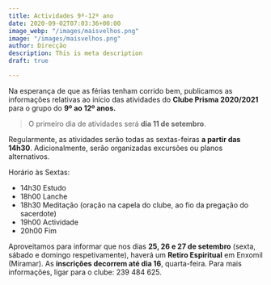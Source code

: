 ```yaml
---
title: Actividades 9º-12º ano
date: 2020-09-02T07:03:36+00:00
image_webp: "/images/maisvelhos.png"
image: "/images/maisvelhos.png"
author: Direcção
description: This is meta description
draft: true

---
```

Na esperança de que as férias tenham corrido bem, publicamos as informações relativas ao início das atividades do **Clube Prisma 2020/2021** para o grupo do **9º ao 12º anos.**

> O primeiro dia de atividades será **dia 11 de setembro**.

Regularmente, as atividades serão todas as sextas-feiras **a partir das 14h30**. Adicionalmente, serão organizadas excursões ou planos alternativos. 

Horário às Sextas:

* 14h30 Estudo
* 18h00 Lanche
* 18h30 Meditação (oração na capela do clube, ao fio da pregação do sacerdote)
* 19h00 Actividade
* 20h00 Fim

Aproveitamos para informar que nos dias **25, 26 e 27 de setembro** (sexta, sábado e domingo respetivamente), haverá um **Retiro Espiritual** em Enxomil (Miramar). As **inscrições decorrem até dia 16**, quarta-feira. Para mais informações, ligar para o clube: 239 484 625.